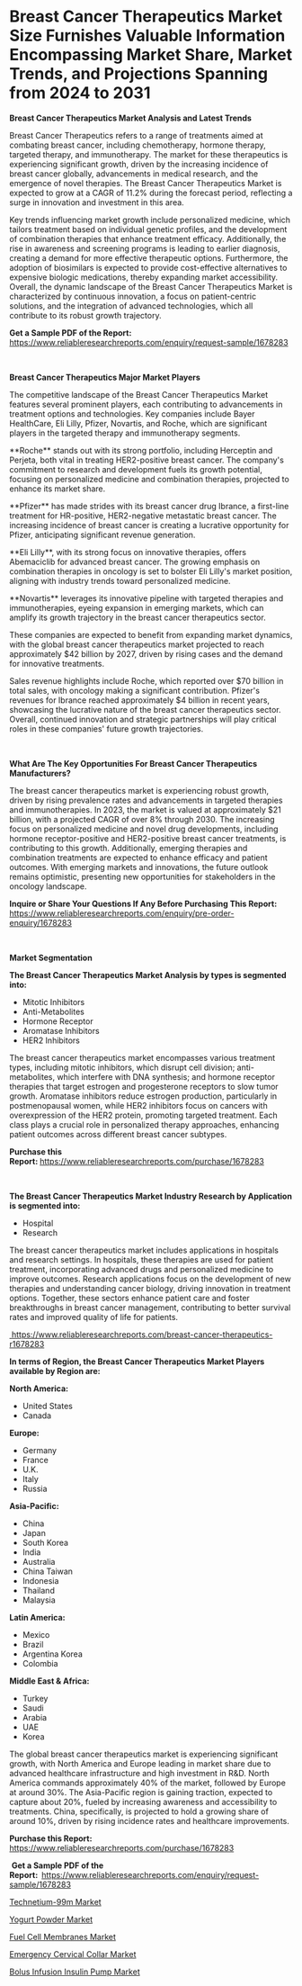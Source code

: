 <p><h1>Breast Cancer Therapeutics Market Size Furnishes Valuable Information Encompassing Market Share, Market Trends, and Projections Spanning from 2024 to 2031</h1></p><p><strong>Breast Cancer Therapeutics Market Analysis and Latest Trends</strong></p>
<p><p>Breast Cancer Therapeutics refers to a range of treatments aimed at combating breast cancer, including chemotherapy, hormone therapy, targeted therapy, and immunotherapy. The market for these therapeutics is experiencing significant growth, driven by the increasing incidence of breast cancer globally, advancements in medical research, and the emergence of novel therapies. The Breast Cancer Therapeutics Market is expected to grow at a CAGR of 11.2% during the forecast period, reflecting a surge in innovation and investment in this area.</p><p>Key trends influencing market growth include personalized medicine, which tailors treatment based on individual genetic profiles, and the development of combination therapies that enhance treatment efficacy. Additionally, the rise in awareness and screening programs is leading to earlier diagnosis, creating a demand for more effective therapeutic options. Furthermore, the adoption of biosimilars is expected to provide cost-effective alternatives to expensive biologic medications, thereby expanding market accessibility. Overall, the dynamic landscape of the Breast Cancer Therapeutics Market is characterized by continuous innovation, a focus on patient-centric solutions, and the integration of advanced technologies, which all contribute to its robust growth trajectory.</p></p>
<p><strong>Get a Sample PDF of the Report:&nbsp;</strong> <a href="https://www.reliableresearchreports.com/enquiry/request-sample/1678283?utm_campaign=1477&utm_medium=2&utm_source=Github&utm_content=ia&utm_term=14102024&utm_id=breast-cancer-therapeutics">https://www.reliableresearchreports.com/enquiry/request-sample/1678283</a></p>
<p>&nbsp;</p>
<p><strong>Breast Cancer Therapeutics Major Market Players</strong></p>
<p><p>The competitive landscape of the Breast Cancer Therapeutics Market features several prominent players, each contributing to advancements in treatment options and technologies. Key companies include Bayer HealthCare, Eli Lilly, Pfizer, Novartis, and Roche, which are significant players in the targeted therapy and immunotherapy segments.</p><p>**Roche** stands out with its strong portfolio, including Herceptin and Perjeta, both vital in treating HER2-positive breast cancer. The company's commitment to research and development fuels its growth potential, focusing on personalized medicine and combination therapies, projected to enhance its market share.</p><p>**Pfizer** has made strides with its breast cancer drug Ibrance, a first-line treatment for HR-positive, HER2-negative metastatic breast cancer. The increasing incidence of breast cancer is creating a lucrative opportunity for Pfizer, anticipating significant revenue generation.</p><p>**Eli Lilly**, with its strong focus on innovative therapies, offers Abemaciclib for advanced breast cancer. The growing emphasis on combination therapies in oncology is set to bolster Eli Lilly's market position, aligning with industry trends toward personalized medicine.</p><p>**Novartis** leverages its innovative pipeline with targeted therapies and immunotherapies, eyeing expansion in emerging markets, which can amplify its growth trajectory in the breast cancer therapeutics sector.</p><p>These companies are expected to benefit from expanding market dynamics, with the global breast cancer therapeutics market projected to reach approximately $42 billion by 2027, driven by rising cases and the demand for innovative treatments.</p><p>Sales revenue highlights include Roche, which reported over $70 billion in total sales, with oncology making a significant contribution. Pfizer's revenues for Ibrance reached approximately $4 billion in recent years, showcasing the lucrative nature of the breast cancer therapeutics sector. Overall, continued innovation and strategic partnerships will play critical roles in these companies' future growth trajectories.</p></p>
<p>&nbsp;</p>
<p><strong>What Are The Key Opportunities For Breast Cancer Therapeutics Manufacturers?</strong></p>
<p><p>The breast cancer therapeutics market is experiencing robust growth, driven by rising prevalence rates and advancements in targeted therapies and immunotherapies. In 2023, the market is valued at approximately $21 billion, with a projected CAGR of over 8% through 2030. The increasing focus on personalized medicine and novel drug developments, including hormone receptor-positive and HER2-positive breast cancer treatments, is contributing to this growth. Additionally, emerging therapies and combination treatments are expected to enhance efficacy and patient outcomes. With emerging markets and innovations, the future outlook remains optimistic, presenting new opportunities for stakeholders in the oncology landscape.</p></p>
<p><strong>Inquire or Share Your Questions If Any Before Purchasing This Report:</strong> <a href="https://www.reliableresearchreports.com/enquiry/pre-order-enquiry/1678283?utm_campaign=1477&utm_medium=2&utm_source=Github&utm_content=ia&utm_term=14102024&utm_id=breast-cancer-therapeutics">https://www.reliableresearchreports.com/enquiry/pre-order-enquiry/1678283</a></p>
<p>&nbsp;</p>
<p><strong>Market Segmentation</strong></p>
<p><strong>The Breast Cancer Therapeutics Market Analysis by types is segmented into:</strong></p>
<p><ul><li>Mitotic Inhibitors</li><li>Anti-Metabolites</li><li>Hormone Receptor</li><li>Aromatase Inhibitors</li><li>HER2 Inhibitors</li></ul></p>
<p><p>The breast cancer therapeutics market encompasses various treatment types, including mitotic inhibitors, which disrupt cell division; anti-metabolites, which interfere with DNA synthesis; and hormone receptor therapies that target estrogen and progesterone receptors to slow tumor growth. Aromatase inhibitors reduce estrogen production, particularly in postmenopausal women, while HER2 inhibitors focus on cancers with overexpression of the HER2 protein, promoting targeted treatment. Each class plays a crucial role in personalized therapy approaches, enhancing patient outcomes across different breast cancer subtypes.</p></p>
<p><strong>Purchase this Report:&nbsp;</strong><a href="https://www.reliableresearchreports.com/purchase/1678283?utm_campaign=1477&utm_medium=2&utm_source=Github&utm_content=ia&utm_term=14102024&utm_id=breast-cancer-therapeutics">https://www.reliableresearchreports.com/purchase/1678283</a></p>
<p>&nbsp;</p>
<p><strong>The Breast Cancer Therapeutics Market Industry Research by Application is segmented into:</strong></p>
<p><ul><li>Hospital</li><li>Research</li></ul></p>
<p><p>The breast cancer therapeutics market includes applications in hospitals and research settings. In hospitals, these therapies are used for patient treatment, incorporating advanced drugs and personalized medicine to improve outcomes. Research applications focus on the development of new therapies and understanding cancer biology, driving innovation in treatment options. Together, these sectors enhance patient care and foster breakthroughs in breast cancer management, contributing to better survival rates and improved quality of life for patients.</p></p>
<p><a href="https://www.reliableresearchreports.com/breast-cancer-therapeutics-r1678283?utm_campaign=1477&utm_medium=2&utm_source=Github&utm_content=ia&utm_term=14102024&utm_id=breast-cancer-therapeutics">&nbsp;https://www.reliableresearchreports.com/breast-cancer-therapeutics-r1678283</a></p>
<p><strong>In terms of Region, the Breast Cancer Therapeutics Market Players available by Region are:</strong></p>
<p>
    <p> <strong> North America: </strong>
        <ul>
            <li>United States</li>
            <li>Canada</li>
        </ul>
        </p> 
    <p> <strong> Europe: </strong>
        <ul>
            <li>Germany</li>
            <li>France</li>
            <li>U.K.</li>
            <li>Italy</li>
            <li>Russia</li>
        </ul>
        </p> 
    <p> <strong> Asia-Pacific: </strong>
        <ul>
            <li>China</li>
            <li>Japan</li>
            <li>South Korea</li>
            <li>India</li>
            <li>Australia</li>
            <li>China Taiwan</li>
            <li>Indonesia</li>
            <li>Thailand</li>
            <li>Malaysia</li>
        </ul>
        </p> 
    <p> <strong> Latin America: </strong>
        <ul>
            <li>Mexico</li>
            <li>Brazil</li>
            <li>Argentina Korea</li>
            <li>Colombia</li>
        </ul>
        </p> 
    <p> <strong> Middle East & Africa: </strong>
        <ul>
            <li>Turkey</li>
            <li>Saudi</li>
            <li>Arabia</li>
            <li>UAE</li>
            <li>Korea</li>
        </ul>
    </p>
    </p>
<p><p>The global breast cancer therapeutics market is experiencing significant growth, with North America and Europe leading in market share due to advanced healthcare infrastructure and high investment in R&D. North America commands approximately 40% of the market, followed by Europe at around 30%. The Asia-Pacific region is gaining traction, expected to capture about 20%, fueled by increasing awareness and accessibility to treatments. China, specifically, is projected to hold a growing share of around 10%, driven by rising incidence rates and healthcare improvements.</p></p>
<p><strong>Purchase this Report: </strong><a href="https://www.reliableresearchreports.com/purchase/1678283?utm_campaign=1477&utm_medium=2&utm_source=Github&utm_content=ia&utm_term=14102024&utm_id=breast-cancer-therapeutics">https://www.reliableresearchreports.com/purchase/1678283</a></p>
<p>&nbsp;<strong>Get a Sample PDF of the Report:&nbsp;&nbsp;</strong><a href="https://www.reliableresearchreports.com/enquiry/request-sample/1678283?utm_campaign=1477&utm_medium=2&utm_source=Github&utm_content=ia&utm_term=14102024&utm_id=breast-cancer-therapeutics">https://www.reliableresearchreports.com/enquiry/request-sample/1678283</a></p>
<p><strong></strong></p>
<p><p><a href="https://www.linkedin.com/pulse/technetium-99m-market-overview-regional-outlook-competitive-zo6ee?utm_campaign=1477&utm_medium=2&utm_source=Github&utm_content=ia&utm_term=14102024&utm_id=breast-cancer-therapeutics">Technetium-99m Market</a></p><p><a href="https://www.linkedin.com/pulse/strategic-forecast-yogurt-powder-market-growth-trends-size-2024-1avfe?trk=public_post_embed_feed-article-content&utm_campaign=1477&utm_medium=2&utm_source=Github&utm_content=ia&utm_term=14102024&utm_id=breast-cancer-therapeutics">Yogurt Powder Market</a></p><p><a href="https://www.linkedin.com/pulse/fuel-cell-membranes-market-outlook-forecast-from-2024-2031-ilcpe?trk=public_post_embed_feed-article-content&utm_campaign=1477&utm_medium=2&utm_source=Github&utm_content=ia&utm_term=14102024&utm_id=breast-cancer-therapeutics">Fuel Cell Membranes Market</a></p><p><a href="https://www.linkedin.com/pulse/emergency-cervical-collar-market2024-2031-industry-zidje?trk=public_post_embed_feed-article-content&utm_campaign=1477&utm_medium=2&utm_source=Github&utm_content=ia&utm_term=14102024&utm_id=breast-cancer-therapeutics">Emergency Cervical Collar Market</a></p><p><a href="https://github.com/provorikovar/Market-Research-Report-List-6/blob/main/bolus-infusion-insulin-pump-market.md?utm_campaign=1477&utm_medium=2&utm_source=Github&utm_content=ia&utm_term=14102024&utm_id=breast-cancer-therapeutics">Bolus Infusion Insulin Pump Market</a></p></p>